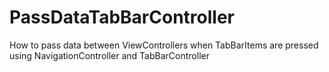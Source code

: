 # PassDataTabBarController
How to pass data between ViewControllers when TabBarItems are pressed using NavigationController and TabBarController
